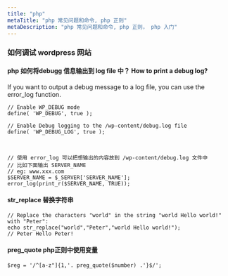 ```yaml
---
title: "php"
metaTitle: "php 常见问题和命令, php 正则"
metaDescription: "php 常见问题和命令, php 正则， php 入门"
---
```


### 如何调试 wordpress 网站
#### php 如何将debugg 信息输出到 log file 中？ How to print a debug log? 
If you want to output a debug message to a log file, you can use the error_log function.

```
// Enable WP_DEBUG mode
define( 'WP_DEBUG', true );
 
// Enable Debug logging to the /wp-content/debug.log file
define( 'WP_DEBUG_LOG', true );



// 使用 error_log 可以把想输出的内容放到 /wp-content/debug.log 文件中
// 比如下面输出 SERVER_NAME
// eg: www.xxx.com
$SERVER_NAME = $_SERVER['SERVER_NAME'];
error_log(print_r($SERVER_NAME, TRUE)); 
```

#### str_replace 替换字符串
```
// Replace the characters "world" in the string "world Hello world!" with "Peter":
echo str_replace("world","Peter","world Hello world!");
// Peter Hello Peter!
```


#### preg_quote php正则中使用变量

```
$reg = '/^[a-z"]{1,'. preg_quote($number) .'}$/';
```
